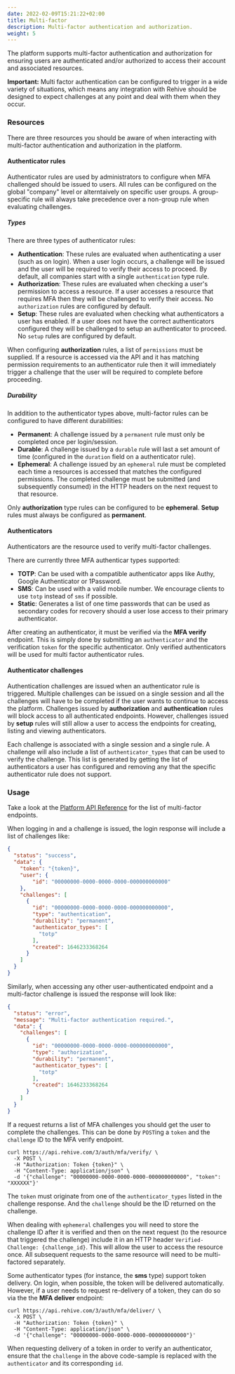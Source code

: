 ```yaml
---
date: 2022-02-09T15:21:22+02:00
title: Multi-factor
description: Multi-factor authentication and authorization.
weight: 5
---
```


The platform supports multi-factor authentication and authorization for ensuring users are authenticated and/or authorized to access their account and associated resources.

<aside class="warning">
<b>Important:</b> Multi factor authentication can be configured to trigger in a wide variety of situations, which means any integration with Rehive should be designed to expect challenges at any point and deal with them when they occur.
</aside>

### Resources

There are three resources you should be aware of when interacting with multi-factor authentication and authorization in the platform.

#### Authenticator rules

Authenticator rules are used by administrators to configure when MFA challenged should be issued to users. All rules can be configured on the global "company" level or alterntaively on specific user groups. A group-specific rule will always take precedence over a non-group rule when evaluating challenges.

##### Types

There are three types of authenticator rules:

- **Authentication**: These rules are evaluated when authenticating a user (such as on login).  When a user login occurs, a challenge will be issued and the user will be required to verify their access to proceed. By default, all companies start with a single `authentication` type rule.
- **Authorization**: These rules are evaluated when checking a user's permission to access a resource. If a user accesses a resource that requires MFA then they will be challenged to verify their access. No `authorization` rules are configured by default.
- **Setup**: These rules are evaluated when checking what authenticators a user has enabled. If a user does not have the correct authenticators configured they will be challenged to setup an authenticator to proceed. No `setup` rules are configured by default.

When configuring **authorization** rules, a list of `permissions` must be supplied. If a resource is accessed via the API and it has matching permission requirements to an authenticator rule then it will immediately trigger a challenge that the user will be required to complete before proceeding.

##### Durability

In addition to the authenticator types above, multi-factor rules can be configured to have different durabilities:

- **Permanent**: A challenge issued by a `permanent` rule must only be completed once per login/session.
- **Durable**: A challenge issued by a `durable` rule will last a set amount of time (configured in the `duration` field on a authenticator rule).
- **Ephemeral**: A challenge issued by an `ephemeral` rule must be completed each time a resources is accessed that matches the configured permissions. The completed challenge must be submitted (and subsequently consumed) in the HTTP headers on the next request to that resource.

Only **authorization** type rules can be configured to be **ephemeral**. **Setup** rules must always be configured as **permanent**.

#### Authenticators

Authenticators are the resource used to verify multi-factor challenges.

There are currently three MFA authenticar types supported:

- **TOTP**: Can be used with a compatible authenticator apps like Authy, Google Authenticator or 1Password.
- **SMS**: Can be used with a valid mobile number. We encourage clients to use `totp` instead of `sms` if possible.
- **Static**: Generates a list of one time passwords that can be used as secondary codes for recovery should a user lose access to their primary authenticator.

After creating an authenticator, it must be verified via the **MFA verify** endpoint. This is simply done by submitting an `authenticator` and the verification `token` for the specific authenticator. Only verified authenticators will be used for multi factor authenticator rules.

#### Authenticator challenges

Authentication challenges are issued when an authenticator rule is triggered. Multiple challenges can be issued on a single session and all the challenges will have to be completed if the user wants to continue to access the platform. Challenges issued by **authorization** and **authentication** rules will block access to all authenticated endpoints. However, challenges issued by **setup** rules will still allow a user to access the endpoints for creating, listing and viewing authenticators.

Each challenge is associated with a single session and a single rule. A challenge will also include a list of `authenticator_types` that can be used to verify the challenge. This list is generated by getting the list of authenticators a user has configured and removing any that the specific authenticator rule does not support.

### Usage

Take a look at the [Platform API Reference](https://rehive-platform.redoc.ly) for the list of multi-factor endpoints.

When logging in and a challenge is issued, the login response will include a list of challenges like:

```json
{
  "status": "success",
  "data": {
    "token": "{token}",
    "user": {
        "id": "00000000-0000-0000-0000-000000000000"
    },
    "challenges": [
      {
        "id": "00000000-0000-0000-0000-000000000000",
        "type": "authentication",
        "durability": "permanent",
        "authenticator_types": [
          "totp"
        ],
        "created": 1646233368264
      }
    ]
  }
}
```

Similarly, when accessing any other user-authenticated endpoint and a multi-factor challenge is issued the response will look like:

```json
{
  "status": "error",
  "message": "Multi-factor authentication required.",
  "data": {
    "challenges": [
      {
        "id": "00000000-0000-0000-0000-000000000000",
        "type": "authorization",
        "durability": "permanent",
        "authenticator_types": [
          "totp"
        ],
        "created": 1646233368264
      }
    ]
  }
}
```

If a request returns a list of MFA challenges you should get the user to complete the challenges. This can be done by `POST`ing a `token` and the `challenge` ID to the MFA verify endpoint.

```shell
curl https://api.rehive.com/3/auth/mfa/verify/ \
  -X POST \
  -H "Authorization: Token {token}" \
  -H "Content-Type: application/json" \
  -d '{"challenge": "00000000-0000-0000-0000-000000000000", "token": "XXXXXX"}'
```

The `token` must originate from one of the `authenticator_types` listed in the challenge response. And the `challenge` should be the ID returned on the challenge.

<aside class="notice">
When dealing with <code>ephemeral</code> challenges you will need to store the challenge ID after it is verified and then on the next request (to the resource that triggered the challenge) include it in an HTTP header <code>Verified-Challenge: {challenge_id}</code>. This will allow the user to access the resource once. All subsequent requests to the same resource will need to be multi-factored separately.
</aside>

Some authenticator types (for instance, the **sms** type) support token delivery. On login, when possible, the token will be delivered automatically. However, if a user needs to request re-delivery of a token, they can do so via the the **MFA deliver** endpoint:

```shell
curl https://api.rehive.com/3/auth/mfa/deliver/ \
  -X POST \
  -H "Authorization: Token {token}" \
  -H "Content-Type: application/json" \
  -d '{"challenge": "00000000-0000-0000-0000-000000000000"}'
```

<aside class="notice">
When requesting delivery of a token in order to verify an authenticator, ensure that the <code>challenge</code> in the above code-sample is replaced with the <code>authenticator</code> and its corresponding <code>id</code>.
</aside>

